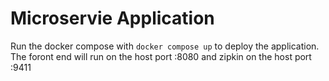 # Microservie  Application 

Run the docker compose with `docker compose up` to deploy the application. The foront end will run on the host port :8080 and zipkin on the host port :9411
